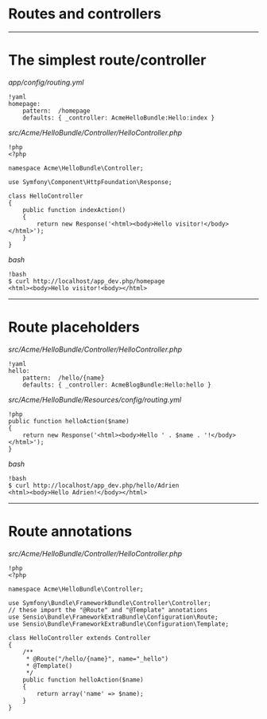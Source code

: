 # Routes and controllers

---

# The simplest route/controller

*app/config/routing.yml*

    !yaml
    homepage:
        pattern:  /homepage
        defaults: { _controller: AcmeHelloBundle:Hello:index }

*src/Acme/HelloBundle/Controller/HelloController.php*

    !php
    <?php

    namespace Acme\HelloBundle\Controller;

    use Symfony\Component\HttpFoundation\Response;

    class HelloController
    {
        public function indexAction()
        {
            return new Response('<html><body>Hello visitor!</body></html>');
        }
    }

*bash*

    !bash
    $ curl http://localhost/app_dev.php/homepage
    <html><body>Hello visitor!<body></html>

---

# Route placeholders

*src/Acme/HelloBundle/Controller/HelloController.php*

    !yaml
    hello:
        pattern:  /hello/{name}
        defaults: { _controller: AcmeBlogBundle:Hello:hello }

*src/Acme/HelloBundle/Resources/config/routing.yml*

    !php
    public function helloAction($name)
    {
        return new Response('<html><body>Hello ' . $name . '!</body></html>');
    }

*bash*

    !bash
    $ curl http://localhost/app_dev.php/hello/Adrien
    <html><body>Hello Adrien!</body></html>

---

# Route annotations

*src/Acme/HelloBundle/Controller/HelloController.php*

    !php
    <?php

    namespace Acme\HelloBundle\Controller;

    use Symfony\Bundle\FrameworkBundle\Controller\Controller;
    // these import the "@Route" and "@Template" annotations
    use Sensio\Bundle\FrameworkExtraBundle\Configuration\Route;
    use Sensio\Bundle\FrameworkExtraBundle\Configuration\Template;

    class HelloController extends Controller
    {
        /**
         * @Route("/hello/{name}", name="_hello")
         * @Template()
         */
        public function helloAction($name)
        {
            return array('name' => $name);
        }
    }
